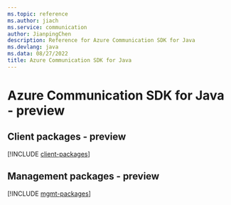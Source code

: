 ```yaml
---
ms.topic: reference
ms.author: jiach
ms.service: communication
author: JianpingChen
description: Reference for Azure Communication SDK for Java
ms.devlang: java
ms.data: 08/27/2022
title: Azure Communication SDK for Java
---
```

# Azure Communication SDK for Java - preview

## Client packages - preview
[!INCLUDE [client-packages](communication-client-index.md)]
## Management packages - preview
[!INCLUDE [mgmt-packages](communication-mgmt-index.md)]